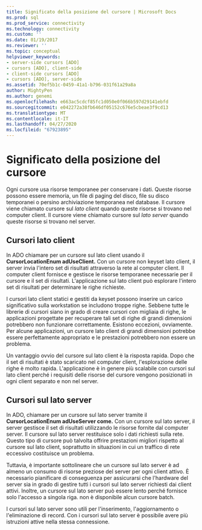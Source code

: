 ```yaml
---
title: Significato della posizione del cursore | Microsoft Docs
ms.prod: sql
ms.prod_service: connectivity
ms.technology: connectivity
ms.custom: ''
ms.date: 01/19/2017
ms.reviewer: ''
ms.topic: conceptual
helpviewer_keywords:
- server-side cursors [ADO]
- cursors [ADO], client-side
- client-side cursors [ADO]
- cursors [ADO], server-side
ms.assetid: 70ef5b1c-0459-41a1-b796-031f61a29a8a
author: MightyPen
ms.author: genemi
ms.openlocfilehash: e663ac5cdcf85fc1d050e0f066b597d29141ebfd
ms.sourcegitcommit: e042272a38fb646df05152c676e5cbeae3f9cd13
ms.translationtype: MT
ms.contentlocale: it-IT
ms.lasthandoff: 04/27/2020
ms.locfileid: "67923895"
---
```

# <a name="the-significance-of-cursor-location"></a>Significato della posizione del cursore
Ogni cursore usa risorse temporanee per conservare i dati. Queste risorse possono essere memoria, un file di paging del disco, file su disco temporanei o persino archiviazione temporanea nel database. Il cursore viene chiamato cursore sul *lato client* quando queste risorse si trovano nel computer client. Il cursore viene chiamato cursore sul *lato server* quando queste risorse si trovano nel server.  
  
## <a name="client-side-cursors"></a>Cursori lato client  
 In ADO chiamare per un cursore sul lato client usando il **CursorLocationEnum adUseClient.** Con un cursore non keyset lato client, il server invia l'intero set di risultati attraverso la rete al computer client. Il computer client fornisce e gestisce le risorse temporanee necessarie per il cursore e il set di risultati. L'applicazione sul lato client può esplorare l'intero set di risultati per determinare le righe richieste.  
  
 I cursori lato client statici e gestiti da keyset possono inserire un carico significativo sulla workstation se includono troppe righe. Sebbene tutte le librerie di cursori siano in grado di creare cursori con migliaia di righe, le applicazioni progettate per recuperare tali set di righe di grandi dimensioni potrebbero non funzionare correttamente. Esistono eccezioni, ovviamente. Per alcune applicazioni, un cursore lato client di grandi dimensioni potrebbe essere perfettamente appropriato e le prestazioni potrebbero non essere un problema.  
  
 Un vantaggio ovvio del cursore sul lato client è la risposta rapida. Dopo che il set di risultati è stato scaricato nel computer client, l'esplorazione delle righe è molto rapida. L'applicazione è in genere più scalabile con cursori sul lato client perché i requisiti delle risorse del cursore vengono posizionati in ogni client separato e non nel server.  
  
## <a name="server-side-cursors"></a>Cursori sul lato server  
 In ADO, chiamare per un cursore sul lato server tramite il **CursorLocationEnum adUseServer come.** Con un cursore sul lato server, il server gestisce il set di risultati utilizzando le risorse fornite dal computer server. Il cursore sul lato server restituisce solo i dati richiesti sulla rete. Questo tipo di cursore può talvolta offrire prestazioni migliori rispetto al cursore sul lato client, soprattutto in situazioni in cui un traffico di rete eccessivo costituisce un problema.  
  
 Tuttavia, è importante sottolineare che un cursore sul lato server è ad almeno un consumo di risorse preziose del server per ogni client attivo. È necessario pianificare di conseguenza per assicurarsi che l'hardware del server sia in grado di gestire tutti i cursori sul lato server richiesti dai client attivi. Inoltre, un cursore sul lato server può essere lento perché fornisce solo l'accesso a singola riga. non è disponibile alcun cursore batch.  
  
 I cursori sul lato server sono utili per l'inserimento, l'aggiornamento o l'eliminazione di record. Con i cursori sul lato server è possibile avere più istruzioni attive nella stessa connessione.
